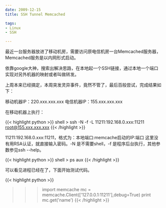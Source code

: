 ```yaml
---
date: 2009-12-15
title: SSH Tunnel Memcached

tags:
- Linux
- SSH

---
```


最近一台服务器放进了移动机房，需要访问原电信机房一台Memcached服务器，Memcached服务是以内网形式启动。

依靠google大神，搜索出解决思路，在本地起一个SSH链接，通过本地一个端口实现对另外机器的映射或者叫做转发。

上周本来已经搞定，本周突发灵异事件，竟然不管了，最后百般尝试，完成结果如下：

移动机器IP：220.xxx.xxx.xxx 电信机器IP：155.xxx.xxx.xxx

在移动机器上执行：

{{< highlight python >}}
shell > ssh -N -f -L 11211:192.168.0.xxx:11211 root@155.xxx.xxx.xxx
{{< /highlight >}}

11211:192.168.0.xxx:11211，格式为：本地端口:memcache启动的IP:端口
这里没有用RSA认证，就直接输入密码。-N 是不需要shell，-f 是程序后台执行，其他参数参见ssh --help。

{{< highlight python >}}
shell > ps aux
{{< /highlight >}}

可以看见进程已经在了，下面开始测试代码。

{{< highlight python >}}

>>> import memcache
>>> mc = memcache.Client(['127.0.0.1:11211'],debug=True)
>>> print mc.get('name')
{{< /highlight >}}


